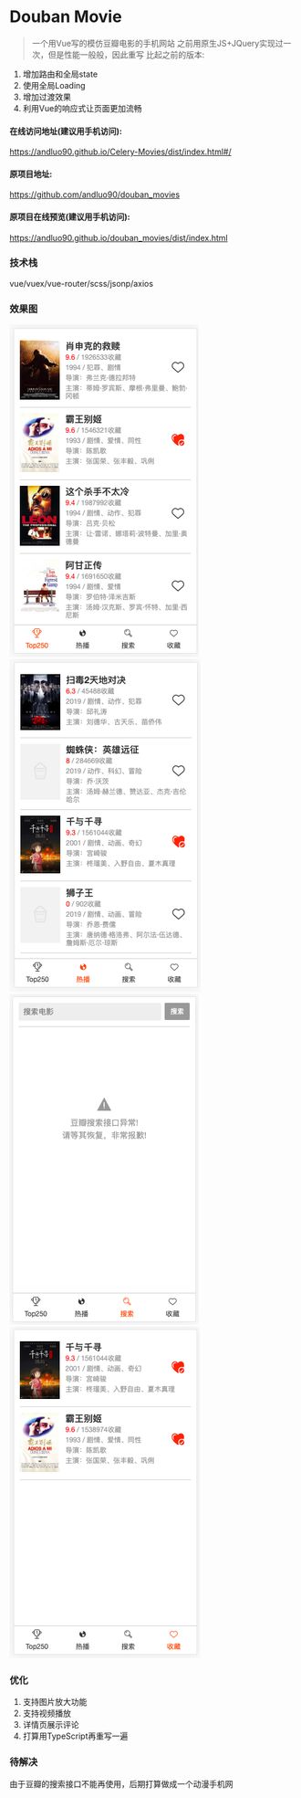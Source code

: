 # Douban Movie 

> 一个用Vue写的模仿豆瓣电影的手机网站
> 之前用原生JS+JQuery实现过一次，但是性能一般般，因此重写
> 比起之前的版本:
1. 增加路由和全局state
2. 使用全局Loading
3. 增加过渡效果
4. 利用Vue的响应式让页面更加流畅

#### 在线访问地址(建议用手机访问):
https://andluo90.github.io/Celery-Movies/dist/index.html#/

#### 原项目地址:
https://github.com/andluo90/douban_movies

#### 原项目在线预览(建议用手机访问):
https://andluo90.github.io/douban_movies/dist/index.html


### 技术栈
vue/vuex/vue-router/scss/jsonp/axios

### 效果图
![top250](/shortcut/s1.png)
![热播](/shortcut/s2.png)
![搜索](/shortcut/s3.png)
![收藏](/shortcut/s4.png)


### 优化
1. 支持图片放大功能
2. 支持视频播放
3. 详情页展示评论
4. 打算用TypeScript再重写一遍

### 待解决
由于豆瓣的搜索接口不能再使用，后期打算做成一个动漫手机网

